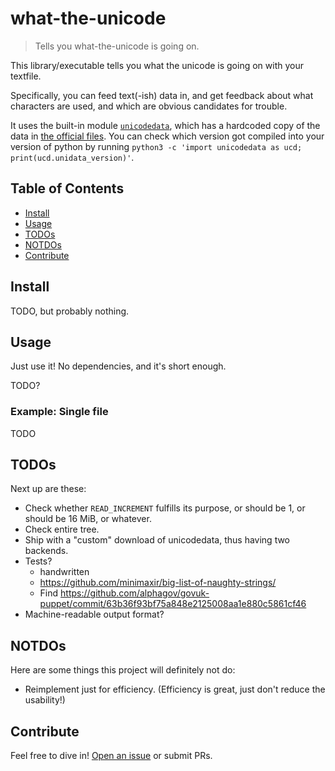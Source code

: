 # what-the-unicode

> Tells you what-the-unicode is going on.

This library/executable tells you what the unicode is going on with your textfile.

Specifically, you can feed text(-ish) data in,
and get feedback about what characters are used, and which are obvious candidates for trouble.

It uses the built-in module [`unicodedata`](https://docs.python.org/3/library/unicodedata.html),
which has a hardcoded copy of the data in [the official files](ftp://ftp.unicode.org/Public/).
You can check which version got compiled into your version of python by running `python3 -c 'import unicodedata as ucd; print(ucd.unidata_version)'`.

## Table of Contents

- [Install](#install)
- [Usage](#usage)
- [TODOs](#todos)
- [NOTDOs](#notdos)
- [Contribute](#contribute)

## Install

TODO, but probably nothing.

## Usage

Just use it!  No dependencies, and it's short enough.

TODO?

### Example: Single file

TODO

## TODOs

Next up are these:
* Check whether `READ_INCREMENT` fulfills its purpose, or should be 1, or should be 16 MiB, or whatever.
* Check entire tree.
* Ship with a "custom" download of unicodedata, thus having two backends.
* Tests?
  * handwritten
  * https://github.com/minimaxir/big-list-of-naughty-strings/
  * Find https://github.com/alphagov/govuk-puppet/commit/63b36f93bf75a848e2125008aa1e880c5861cf46
* Machine-readable output format?

## NOTDOs

Here are some things this project will definitely not do:
* Reimplement just for efficiency.  (Efficiency is great, just don't reduce the usability!)

## Contribute

Feel free to dive in! [Open an issue](https://github.com/BenWiederhake/what-the-unicode/issues/new) or submit PRs.

